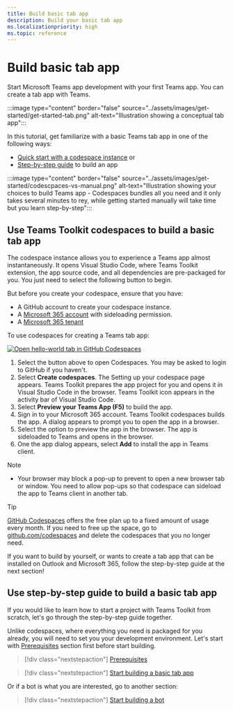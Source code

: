 ```yaml
---
title: Build basic tab app
description: Build your basic tab app
ms.localizationpriority: high
ms.topic: reference
---
```

# Build basic tab app

Start Microsoft Teams app development with your first Teams app. You can create a tab app with Teams.

:::image type="content" border="false" source="../assets/images/get-started/get-started-tab.png" alt-text="Illustration showing a conceptual tab app":::

In this tutorial, get familiarize with a basic Teams tab app in one of the following ways:

* [Quick start with a codespace instance](#use-teams-toolkit-codespaces-to-build-a-basic-tab-app) or
* [Step-by-step guide](#use-step-by-step-guide-to-build-a-basic-tab-app) to build an app

:::image type="content" border="false" source="../assets/images/get-started/codescpaces-vs-manual.png" alt-text="Illustration showing your choices to build Teams app - Codespaces bundles all you need and it only takes several minutes to rey, while getting started manually will take time but you learn step-by-step":::

## Use Teams Toolkit codespaces to build a basic tab app

The codespace instance allows you to experience a Teams app almost instantaneously. It opens Visual Studio Code, where Teams Toolkit extension, the app source code, and all dependencies are pre-packaged for you. You just need to select the following button to begin.

But before you create your codespace, ensure that you have:

* A GitHub account to create your codespace instance.
* A [Microsoft 365 account](https://developer.microsoft.com/microsoft-365/dev-program) with sideloading permission.
* A [Microsoft 365 tenant](../concepts/build-and-test/prepare-your-o365-tenant.md)

To use codespaces for creating a Teams tab app:

<a href="https://github.com/codespaces/new?hide_repo_select=true&amp;ref=dol%2Fcodespaces&amp;repo=348288141&amp;machine=standardLinux32gb&amp;devcontainer_path=.devcontainer%2Fhello-world-tab-codespaces%2Fdevcontainer.json&amp;location=WestUs2" target="_blank"><img src="https://github.com/codespaces/badge.svg" alt="Open hello-world tab in GitHub Codespaces"></a>

1. Select the button above to open Codespaces. You may be asked to login to GitHub if you haven't.
1. Select **Create codespaces**.
   The Setting up your codespace page appears. Teams Toolkit prepares the app project for you and opens it in Visual Studio Code in the browser. Teams Toolkit icon appears in the activity bar of Visual Studio Code.
1. Select **Preview your Teams App (F5)** to build the app.
1. Sign in to your Microsoft 365 account.
   Teams Toolkit codespaces builds the app. A dialog appears to prompt you to open the app in a browser.
1. Select the option to preview the app in the browser.
   The app is sideloaded to Teams and opens in the browser.
1. One the app dialog appears, select **Add** to install the app in Teams client.

> [!NOTE]
>
> * Your browser may block a pop-up to prevent to open a new browser tab or window. You need to allow pop-ups so that codespace can sideload the app to Teams client in another tab.

> [!TIP]
> [GitHub Codespaces](https://github.com/features/codespaces) offers the free plan up to a fixed amount of usage every month. If you need to free up the space, go to [github.com/codespaces](https://github.com/codespaces) and delete the codespaces that you no longer need.

If you want to build by yourself, or wants to create a tab app that can be installed on Outlook and Microsoft 365, follow the step-by-step guide at the next section!

## Use step-by-step guide to build a basic tab app

If you would like to learn how to start a project with Teams Toolkit from scratch, let's go through the step-by-step guide together.

Unlike codespaces, where everything you need is packaged for you already, you will need to set you your development environment. Let's start with [Prerequisites](../toolkit/tools-prerequisites.md) section first before start building.

> [!div class="nextstepaction"]
> [Prerequisites](../toolkit/tools-prerequisites.md)

> [!div class="nextstepaction"]
> [Start building a basic tab app](../sbs-gs-javascript.yml)

Or if a bot is what you are interested, go to another section:

> [!div class="nextstepaction"]
> [Start building a bot](build-notification-bot.md)
